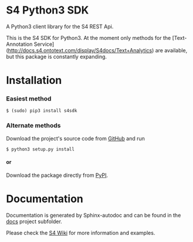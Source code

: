 # S4 Python3 SDK
A Python3 client library for the S4 REST Api.

This is the S4 SDK for Python3. At the moment only methods for the [Text-Annotation Service]
(http://docs.s4.ontotext.com/display/S4docs/Text+Analytics) are available, but this package is constantly expanding.

# Installation

### Easiest method
    $ (sudo) pip3 install s4sdk
### Alternate methods
Download the project's source code from [GitHub](https://github.com/Ontotext-AD/S4/tree/master/Python-client) and run 
    
    $ python3 setup.py install
#### or

Download the package directly from [PyPI](https://pypi.python.org/pypi/s4sdk).
# Documentation
Documentation is generated by Sphinx-autodoc and can be found in the [docs](https://github.com/Ontotext-AD/S4/tree/master/Python-client/docs) project subfolder.

Please check the [S4 Wiki](http://docs.s4.ontotext.com/display/S4docs/Home) for more information and examples.